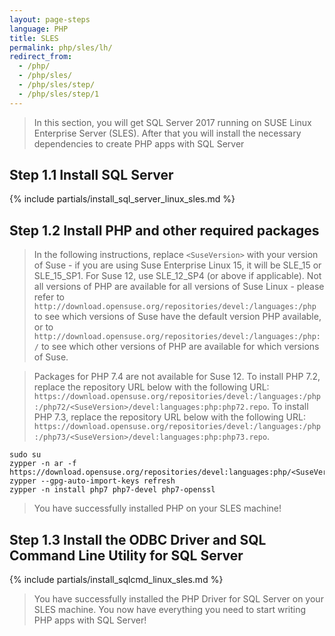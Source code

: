 ```yaml
---
layout: page-steps
language: PHP
title: SLES
permalink: php/sles/lh/
redirect_from:
  - /php/
  - /php/sles/
  - /php/sles/step/
  - /php/sles/step/1
---
```


> In this section, you will get SQL Server 2017 running on SUSE Linux Enterprise Server (SLES). After that you will install the necessary dependencies to create PHP apps with SQL Server

## Step 1.1 Install SQL Server

{% include partials/install_sql_server_linux_sles.md %}

## Step 1.2 Install PHP and other required packages

> In the following instructions, replace `<SuseVersion>` with your version of Suse - if you are using Suse Enterprise Linux 15, it will be SLE_15 or SLE_15_SP1. For Suse 12, use SLE_12_SP4 (or above if applicable). Not all versions of PHP are available for all versions of Suse Linux - please refer to `http://download.opensuse.org/repositories/devel:/languages:/php` to see which versions of Suse have the default version PHP available, or to `http://download.opensuse.org/repositories/devel:/languages:/php:/` to see which other versions of PHP are available for which versions of Suse.

> Packages for PHP 7.4 are not available for Suse 12. To install PHP 7.2, replace the repository URL below with the following URL: `https://download.opensuse.org/repositories/devel:/languages:/php:/php72/<SuseVersion>/devel:languages:php:php72.repo`. To install PHP 7.3, replace the repository URL below with the following URL: `https://download.opensuse.org/repositories/devel:/languages:/php:/php73/<SuseVersion>/devel:languages:php:php73.repo`.

```terminal
sudo su
zypper -n ar -f https://download.opensuse.org/repositories/devel:languages:php/<SuseVersion>/devel:languages:php.repo
zypper --gpg-auto-import-keys refresh
zypper -n install php7 php7-devel php7-openssl
```

> You have successfully installed PHP on your SLES machine! 

## Step 1.3 Install the ODBC Driver and SQL Command Line Utility for SQL Server

{% include partials/install_sqlcmd_linux_sles.md %}

> You have successfully installed the PHP Driver for SQL Server on your SLES machine. You now have everything you need to start writing PHP apps with SQL Server!
